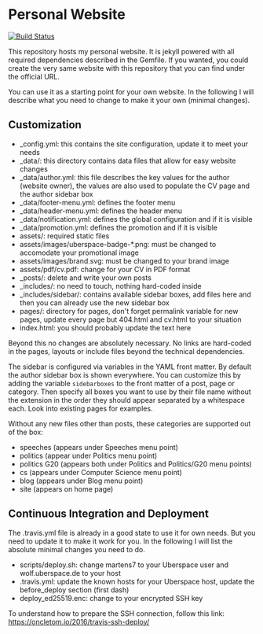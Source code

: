 # Personal Website

[![Build Status](https://travis-ci.org/2martens/2martens.github.io.png?branch=2.0)](https://travis-ci.org/2martens/2martens.github.io)

This repository hosts my personal website. It is jekyll powered with all required
dependencies described in the Gemfile. If you wanted, you could create the very same
website with this repository that you can find under the official URL.

You can use it as a starting point for your own website. In the following I will describe
what you need to change to make it your own (minimal changes).

## Customization

- _config.yml: this contains the site configuration, update it to meet your needs
- _data/: this directory contains data files that allow for easy website changes
- _data/author.yml: this file describes the key values for the author (website owner),
  the values are also used to populate the CV page and the author sidebar box
- _data/footer-menu.yml: defines the footer menu
- _data/header-menu.yml: defines the header menu
- _data/notification.yml: defines the global configuration and if it is visible
- _data/promotion.yml: defines the promotion and if it is visible
- assets/: required static files
- assets/images/uberspace-badge-*.png: must be changed to accomodate your promotional image
- assets/images/brand.svg: must be changed to your brand image
- assets/pdf/cv.pdf: change for your CV in PDF format
- _posts/: delete and write your own posts
- _includes/: no need to touch, nothing hard-coded inside
- _includes/sidebar/: contains available sidebar boxes, 
  add files here and then you can already use the new sidebar box
- pages/: directory for pages, don't forget permalink variable for new pages,
  update every page but 404.html and cv.html to your situation
- index.html: you should probably update the text here

Beyond this no changes are absolutely necessary. No links are hard-coded in the pages,
layouts or include files beyond the technical dependencies.

The sidebar is configured via variables in the YAML front matter. By default the
author sidebar box is shown everywhere. You can customize this by adding the variable
``sidebarboxes`` to the front matter of a post, page or category. Then specify all
boxes you want to use by their file name without the extension in the order they 
should appear separated by a whitespace each. Look into existing pages for examples.

Without any new files other than posts, these categories are supported out of the box:

- speeches (appears under Speeches menu point)
- politics (appear under Politics menu point)
- politics G20 (appears both under Politics and Politics/G20 menu points)
- cs (appears under Computer Science menu point)
- blog (appears under Blog menu point)  
- site (appears on home page)

## Continuous Integration and Deployment

The .travis.yml file is already in a good state to use it for own needs. But you need
to update it to make it work for you. In the following I will list the absolute
minimal changes you need to do.

- scripts/deploy.sh: change martens7 to your Uberspace user 
  and wolf.uberspace.de to your host
- .travis.yml: update the known hosts for your Uberspace host, 
  update the before_deploy section (first dash)
- deploy_ed25519.enc: change to your encrypted SSH key

To understand how to prepare the SSH connection, follow this link:
https://oncletom.io/2016/travis-ssh-deploy/